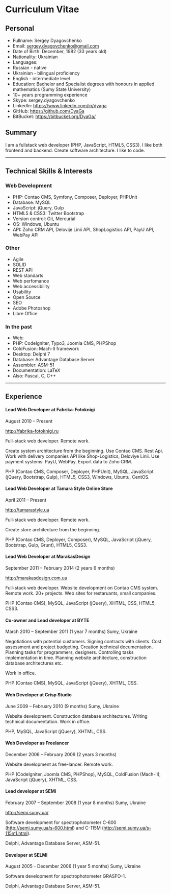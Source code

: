 # Curriculum Vitae

## Personal

* Fullname: Sergey Dyagovchenko
* Email: sergey.dyagovchenko@gmail.com
* Date of Birth: December, 1982 (33 years old)
* Nationality: Ukrainian
* Languages: 
 * Russian - native
 * Ukrainian - bilingual proficiency
 * English - intermediate level
* Education: Bachelor and Specialist degrees with honours in applied mathematics (Sumy State University)
* 10+ years programming experience
* Skype: sergey.dyagovchenko
* LinkedIn: https://www.linkedin.com/in/dyaga
* GitHub: https://github.com/DyaGa
* BitBucket: https://bitbucket.org/DyaGa/

## Summary

I am a fullstack web developer (PHP, JavaScript, HTML5, CSS3). I like both frontend and backend. Create software architecture. I like to code.

___

## Technical Skills & Interests

### Web Development
 
* PHP: Contao CMS, Symfony, Composer, Deployer, PHPUnit
* Database: MySQL
* JavaScript: jQuery, Gulp
* HTML5 & CSS3: Twitter Bootstrap
* Version control: Git, Mercurial
* OS: Windows, Ubuntu
* API: Zoho CRM API, Delovije Linii API, ShopLogistics API, PayU API, WebPay API

### Other

* Agile
* SOLID
* REST API
* Web standarts
* Web perfomance
* Web accessibility
* Usability
* Open Source
* SEO
* Adobe Photoshop
* Libre Office

### In the past

* Web:
 * PHP: CodeIgniter, Typo3, Joomla CMS, PHPShop
 * ColdFusion: Mach-II framework
* Desktop: Delphi 7
* Database: Advantage Database Server
* Assembler: ASM-51
* Documentation: LaTeX
* Also: Pascal, C, C++

___

## Experience

#### Lead Web Developer at Fabrika-Fotoknigi
August 2010 – Present

http://fabrika-fotoknigi.ru

Full-stack web developer. Remote work.

Create system architecture from the beginning. Use Contao CMS. Rest Api. Work with delivery companies API like Shop-Logistics, Deloviye Linii. Use payment systems: PayU, WebPay. Export data to Zoho CRM.

PHP (Contao CMS, Composer, Deployer, PHPUnit), MySQL, JavaScript (jQuery, Bootstrap, Gulp), HTML5, CSS3, Windows, Ubuntu, CentOS.

#### Lead Web Developer at Tamara Style Online Store
April 2011 – Present

http://tamarastyle.ua

Full-stack web developer. Remote work. 

Create store architecture from the beginning.

PHP (Contao CMS, Deployer, Composer), MySQL, JavaScript (jQuery, Bootstrap, Gulp, Grunt), HTML5, CSS3.

#### Lead Web Developer at MarakasDesign
September 2011 – February 2014 (2 years 6 months)

http://marakasdesign.com.ua

Full-stack web developer. Website development on Contao CMS system. Remote work.
20+ projects. Web sites for restaruants, small companies.

PHP (Contao CMS), MySQL, JavaScript (jQuery), XHTML, CSS, HTML5, CSS3.

#### Co-owner and Lead developer at BYTE
March 2010 – September 2011 (1 year 7 months) Sumy, Ukraine

Negotiations with potential customers. Signing contracts with clients. Cost assessment and project budgeting. Creation technical documentation. Planning tasks for programmers, designers. Controlling tasks implementation in time. Planning website architecture, construction database architectures etc.

Work in office.

PHP (Contao CMS), MySQL, JavaScript (jQuery), XHTML, CSS.

#### Web Developer at Crisp Studio
June 2009 – February 2010 (9 months) Sumy, Ukraine

Website development. Construction database architectures. Writing technical documentation. Work in office.

PHP, MySQL, JavaScript (jQuery), XHTML, CSS.

#### Web Developer as Freelancer
December 2006 – February 2009 (2 years 3 months)

Website development as free-lancer. Remote work.

PHP (CodeIgniter, Joomla CMS, PHPShop), MySQL, ColdFusion (Mach-II), JavaScript (jQuery), XHTML, CSS.

#### Lead developer at SEMi
February 2007 – September 2008 (1 year 8 months) Sumy, Ukraine

http://semi.sumy.ua/

Software development for spectrophotometer C-600 (http://semi.sumy.ua/s-600.html) and C-115M (http://semi.sumy.ua/s-115m1.html).

Delphi, Advantage Database Server, ASM-51.

#### Developer at SELMI
August 2005 – December 2006 (1 year 5 months) Sumy, Ukraine

Software development for spectrophotometer GRASFO-1.

Delphi, Advantage Database Server, ASM-51.
